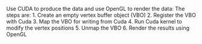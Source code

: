 Use CUDA to produce the data and use OpenGL to render the data:
The steps are:
    1. Create an empty vertex buffer object (VBO)
    2. Register the VBO with Cuda
    3. Map the VBO for writing from Cuda
    4. Run Cuda kernel to modify the vertex positions
    5. Unmap the VBO
    6. Render the results using OpenGL

